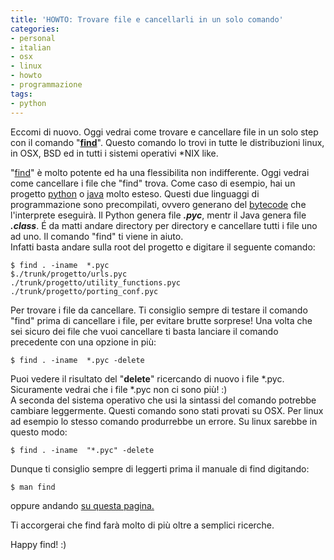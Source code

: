 ```yaml
---
title: 'HOWTO: Trovare file e cancellarli in un solo comando'
categories:
- personal
- italian
- osx
- linux
- howto
- programmazione
tags:
- python
---
```

Eccomi di nuovo. Oggi vedrai come trovare e cancellare file in un solo step
con il comando "[**find**](http://www.gnu.org/software/findutils/)". Questo
comando lo trovi in tutte le distribuzioni linux, in OSX, BSD ed in tutti i
sistemi operativi *NIX like.

"[find](http://www.gnu.org/software/findutils/)" è molto potente ed ha una
flessibilita non indifferente. Oggi vedrai come cancellare i file che "find"
trova. Come caso di esempio, hai un progetto [python](http://www.python.org) o
[java](http://www.java.com) molto esteso. Questi due linguaggi di
programmazione sono precompilati, ovvero generano del
[bytecode](http://it.wikipedia.org/wiki/Bytecode) che l'interprete eseguirà.
Il Python genera file _**.pyc**_, mentr il Java genera file **_.class_**. É da
matti andare directory per directory e cancellare tutti i file uno ad uno. Il
comando "find" ti viene in aiuto.  
Infatti basta andare sulla root del progetto e digitare il seguente comando:

```
$ find . -iname  *.pyc  
$./trunk/progetto/urls.pyc  
./trunk/progetto/utility_functions.pyc  
./trunk/progetto/porting_conf.pyc
```
  
Per trovare i file da cancellare. Ti consiglio sempre di testare il comando
"find" prima di cancellare i file, per evitare brutte sorprese! Una volta che
sei sicuro dei file che vuoi cancellare ti basta lanciare il comando
precedente con una opzione in più:

``` 
$ find . -iname  *.pyc -delete
```

Puoi vedere il risultato del "**delete**" ricercando di nuovo i file *.pyc.
Sicuramente vedrai che i file *.pyc non ci sono più! :)  
A seconda del sistema operativo che usi la sintassi del comando potrebbe
cambiare leggermente. Questi comando sono stati provati su OSX. Per linux ad
esempio lo stesso comando produrrebbe un errore. Su linux sarebbe in questo
modo:

``` 
$ find . -iname  "*.pyc" -delete
```
  
Dunque ti consiglio sempre di leggerti prima il manuale di find digitando:

``` 
$ man find
```

oppure andando [su questa pagina.](http://unixhelp.ed.ac.uk/CGI/man-cgi?find)

Ti accorgerai che find farà molto di più oltre a semplici ricerche.

Happy find! :)
